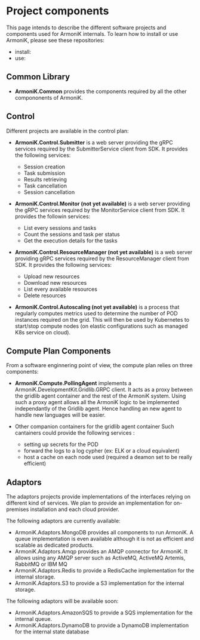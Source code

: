 

# Project components

This page intends to describe the different software projects and components used for ArmoniK
internals. To learn how to install or use ArmoniK, please see these repositories:
  - install:
  - use:


## Common Library

- **ArmoniK.Common** provides the components required by all the other compononents of ArmoniK.

## Control

Different projects are available in the control plan:

- **ArmoniK.Control.Submitter** is a web server providing the gRPC services required by the
SubmitterService client from SDK. It provides the following services:
  - Session creation
  - Task submission
  - Results retrieving
  - Task cancellation
  - Session cancellation

- **ArmoniK.Control.Monitor (not yet available)** is a web server providing the gRPC services
required by the MonitorService client from SDK. It provides the followin services:
  - List every sessions and tasks
  - Count the sessions and task per status
  - Get the execution details for the tasks

- **ArmoniK.Control.ResourceManager (not yet available)** is a web server providing gRPC
services required by the ResourceManager client from SDK. It provides the following services:
  - Upload new resources
  - Download new resources
  - List every available resources
  -  Delete resources

- **ArmoniK.Control.Autoscaling (not yet available)** is a process that regularly computes
metrics used to determine the number of POD instances required on the grid. This will then
be used by Kubernetes to start/stop compute nodes (on elastic configurations such as managed
K8s service on cloud).

## Compute Plan Components

From a software enginnering point of view, the compute plan relies on three components:

- **ArmoniK.Compute.PollingAgent** implements a ArmoniK.DevelopmentKit.Gridlib.GRPC client.
It acts as a proxy between the gridlib agent container and the rest of the ArmoniK system.
Using such a proxy agent allows all the ArmoniK logic to be implemented independantly of
the Gridlib agent. Hence handling an new agent to handle new languages will be easier.

- Other companion containers for the gridlib agent container Such cantainers could provide
the following services :
  - setting up secrets for the POD
  - forward the logs to a log cypher (ex: ELK or a cloud equivalent)
  - host a cache on each node used (required a deamon set to be really efficient)

## Adaptors

The adaptors projects provide implementations of the interfaces relying on different kind of
services. We plan to provide an implementation for on-premises installation and each cloud provider.

The following adaptors are currently available:
  - ArmoniK.Adaptors.MongoDB provides all components to run ArmoniK. A queue implementation is even
    available although it is not as efficient and scalable as dedicated products.
  - ArmoniK.Adaptors.Amqp provides an AMQP connector for ArmoniK. It allows using any AMQP server
    such as ActiveMQ, ActiveMQ Artemis, RabbitMQ or IBM MQ
  - ArmoniK.Adaptors.Redis to provide a RedisCache implementation for the internal storage.
  - ArmoniK.Adaptors.S3 to provide a S3 implementation for the internal storage.

The following adaptors will be available soon:
  - ArmoniK.Adaptors.AmazonSQS to provide a SQS implementation for the internal queue.
  - ArmoniK.Adaptors.DynamoDB to provide a DynamoDB implementation for the internal state database
